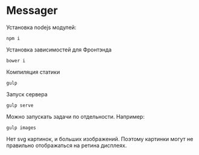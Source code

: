 # Messager
Установка nodejs модулей:
```
npm i
```

Установка зависимостей для Фронтэнда 
```
bower i 
```

Компиляция статики
```
gulp
```

Запуск сервера
```
gulp serve
```

Можно запускать задачи по отдельности. Например:
```
gulp images
```

Нет svg картинок, и больших изображений. Поэтому картинки могут не правильно отображаться на ретина дисплеях.
